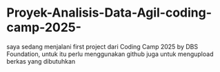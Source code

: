 # Proyek-Analisis-Data-Agil-coding-camp-2025-
saya sedang menjalani first project dari Coding Camp 2025 by DBS Foundation, untuk itu perlu menggunakan github juga untuk mengupload berkas yang dibutuhkan

